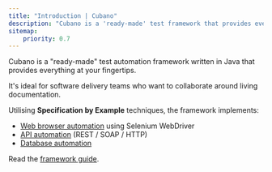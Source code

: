 ```yaml
---
title: "Introduction | Cubano"
description: "Cubano is a 'ready-made' test framework that provides everything at your fingertips. It's ideal for software delivery teams who want to collaborate around living documentation."
sitemap:
    priority: 0.7
---
```


Cubano is a "ready-made" test automation framework written in Java that provides everything at your fingertips. 

It's ideal for software delivery teams who want to collaborate around living documentation.

Utilising __Specification by Example__ techniques, the framework implements:

* [Web browser automation](./browser) using Selenium WebDriver
* [API automation](./api) (REST / SOAP / HTTP) 
* [Database automation](./database)

Read the [framework guide](./framework).